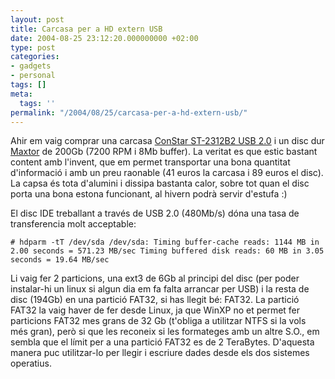 ```yaml
---
layout: post
title: Carcasa per a HD extern USB
date: 2004-08-25 23:12:20.000000000 +02:00
type: post
categories:
- gadgets
- personal
tags: []
meta:
  tags: ''
permalink: "/2004/08/25/carcasa-per-a-hd-extern-usb/"
---
```

Ahir em vaig comprar una carcasa [ConStar ST-2312B2 USB 2.0](http://www.snt.com.tw/product.php?mode=show&cid=21&pid=22) i un disc dur [Maxtor](http://www.maxtor.com) de 200Gb (7200 RPM i 8Mb buffer). La veritat es que estic bastant content amb l'invent, que em permet transportar una bona quantitat d'informació i amb un preu raonable (41 euros la carcasa i 89 euros el disc). La capsa és tota d'alumini i dissipa bastanta calor, sobre tot quan el disc porta una bona estona funcionant, al hivern podrà servir d'estufa :)

El disc IDE treballant a través de USB 2.0 (480Mb/s) dóna una tasa de transferencia molt acceptable:

```
# hdparm -tT /dev/sda /dev/sda: Timing buffer-cache reads: 1144 MB in 2.00 seconds = 571.23 MB/sec Timing buffered disk reads: 60 MB in 3.05 seconds = 19.64 MB/sec
```

Li vaig fer 2 particions, una ext3 de 6Gb al principi del disc (per poder instalar-hi un linux si algun dia em fa falta arrancar per USB) i la resta de disc (194Gb) en una partició FAT32, si has llegit bé: FAT32. La partició FAT32 la vaig haver de fer desde Linux, ja que WinXP no et permet fer particions FAT32 mes grans de 32 Gb (t'obliga a utilitzar NTFS si la vols més gran), però si que les reconeix si les formateges amb un altre S.O., em sembla que el límit per a una partició FAT32 es de 2 TeraBytes. D'aquesta manera puc utilitzar-lo per llegir i escriure dades desde els dos sistemes operatius.

